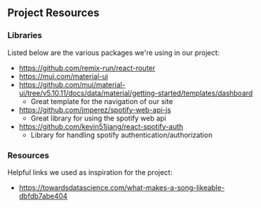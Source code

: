 ## Project Resources

### Libraries

Listed below are the various packages we're using in our project:

- https://github.com/remix-run/react-router
- https://mui.com/material-ui
- https://github.com/mui/material-ui/tree/v5.10.11/docs/data/material/getting-started/templates/dashboard
  - Great template for the navigation of our site
- https://github.com/jmperez/spotify-web-api-js
  - Great library for using the spotify web api
- https://github.com/kevin51jiang/react-spotify-auth
  - Library for handling spotify authentication/authorization

### Resources

Helpful links we used as inspiration for the project:

- https://towardsdatascience.com/what-makes-a-song-likeable-dbfdb7abe404
